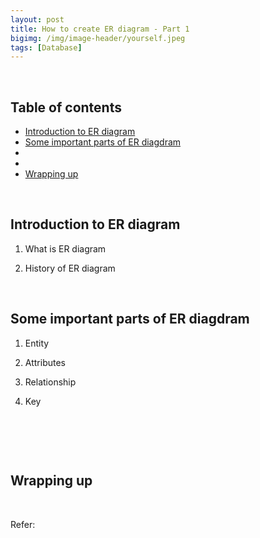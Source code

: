 ```yaml
---
layout: post
title: How to create ER diagram - Part 1
bigimg: /img/image-header/yourself.jpeg
tags: [Database]
---
```





<br>

## Table of contents
- [Introduction to ER diagram](#introduction-to-er-diagram)
- [Some important parts of ER diagdram](#some-important-parts-of-er-diagdram)
- []()
- []()
- [Wrapping up](#wrapping-up)


<br>

## Introduction to ER diagram

1. What is ER diagram



2. History of ER diagram




<br>

## Some important parts of ER diagdram

1. Entity




2. Attributes




3. Relationship




4. Key



<br>

## 





<br>

## Wrapping up




<br>

Refer:

[]()

